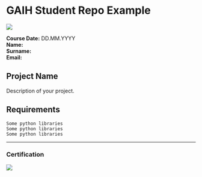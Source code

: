 # GAIH Student Repo Example
![](img/newlogo.png)

**Course Date:** DD.MM.YYYY  
**Name:**   
**Surname:**  
**Email:** 

## Project Name
Description of your project.

## Requirements
```
Some python libraries
Some python libraries
Some python libraries
```
---

### Certification
![](img/TopLearnerCertificate.png)

